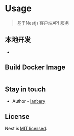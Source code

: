 # Usage

> 基于Nestjs 客户端API 服务

## 本地开发

- 

## Build Docker Image

```bash

```

## Stay in touch

- Author - [lanbery](lanbery@gmail.com)


## License

Nest is [MIT licensed](LICENSE).
